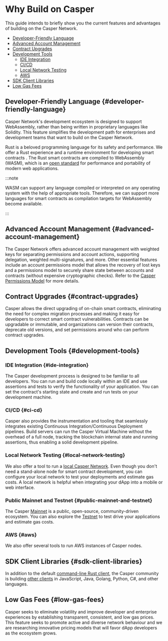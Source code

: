 # Why Build on Casper

This guide intends to briefly show you the current features and advantages of building on the Casper Network.

- [Developer-Friendly Language](#developer-friendly-language)
- [Advanced Account Management](#advanced-account-management)
- [Contract Upgrades](#contract-upgrades)
- [Development Tools](#development-tools)
   - [IDE Integration](#ide-integration)
   - [CI/CD](ci/cd)
   - [Local Network Testing](#local-network-testing)
   - [AWS](#aws)
- [SDK Client Libraries](#sdk-client-libraries)
- [Low Gas Fees](#low-gas-fees)

## Developer-Friendly Language {#developer-friendly-language}
Casper Network's development ecosystem is designed to support WebAssembly, rather than being written in proprietary languages like Solidity. This feature simplifies the development path for enterprises and development teams that want to build on the Casper Network.

Rust is a beloved programming language for its safety and performance. We offer a Rust experience and a runtime environment for developing smart contracts . The Rust smart contracts are compiled to WebAssembly (WASM), which is an [open standard](https://en.wikipedia.org/wiki/Open_standard) for performance and portability of modern web applications. 

:::note

WASM can support any language compiled or interpreted on any operating system with the help of appropriate tools. Therefore, we can support more languages for smart contracts as compilation targets for WebAssembly become available.  

:::

## Advanced Account Management {#advanced-account-management}
The Casper Network offers advanced account management with weighted keys for separating permissions and account actions, supporting delegation, weighted multi-signatures, and more. Other essential features include an account permissions model that allows the recovery of lost keys and a permissions model to securely share state between accounts and contracts (without expensive cryptographic checks). Refer to the [Casper Permissions Model](https://casper.network/docs/design/accounts#accounts-permissions) for more details.

## Contract Upgrades {#contract-upgrades}
Casper allows the direct upgrading of on-chain smart contracts, eliminating the need for complex migration processes and making it easy for developers to correct smart contract vulnerabilities. Contracts can be upgradable or immutable,  and organizations can version their contracts, deprecate old versions, and set permissions around who can perform contract upgrades. 

## Development Tools {#development-tools}

### IDE Integration {#ide-integration}

The Casper development process is designed to be familiar to all developers. You can run and build code locally within an IDE and use assertions and tests to verify the functionality of your application. You can set the contract's starting state and create and run tests on your development machine. 


### CI/CD {#ci-cd}

Casper also provides the instrumentation and tooling that seamlessly integrates existing Continuous Integration/Continuous Deployment pipelines. Build servers can run the Casper Virtual Machine without the overhead of a full node, tracking the blockchain internal state and running assertions, thus enabling a solid development pipeline.

### Local Network Testing {#local-network-testing}
We also offer a tool to run a [local Casper Network](https://casper.network/docs/dapp-dev-guide/setup-nctl). Even though you don't need a stand-alone node for smart contract development, you can configure your local network to test your deployments and estimate gas costs. A local network is helpful when integrating your dApp into a mobile or web interface.

### Public Mainnet and Testnet {#public-mainnet-and-testnet}
The Casper [Mainnet](https://cspr.live) is a public, open-source, community-driven ecosystem. You can also explore the [Testnet](https://testnet.cspr.live) to test drive your applications and estimate gas costs.

### AWS {#aws}
We also offer several tools to run AWS instances of Casper nodes.

## SDK Client Libraries {#sdk-client-libraries}
In addition to the default [command-line Rust client](https://casper.network/docs/workflow/setup#the-casper-command-line-client), the Casper community is building [other clients](https://casper.network/docs/sdk) in JavaScript, Java, Golang, Python, C#, and other languages. 

## Low Gas Fees {#low-gas-fees}
Casper seeks to eliminate volatility and improve developer and enterprise experiences by establishing transparent, consistent, and low gas prices. This feature seeks to promote active and diverse network behaviour and we are researching innovative pricing models that will favor dApp developers as the ecosystem grows.

